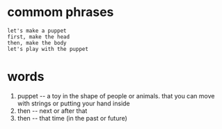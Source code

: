 # commom phrases

	let's make a puppet
	first, make the head
	then, make the body
	let's play with the puppet


# words

1. puppet  -- a toy in the shape of people or animals. that you can move with strings or putting your hand inside
2. then -- next or after that
3. then -- that time (in the past or future)